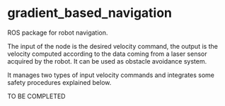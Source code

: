 gradient_based_navigation
=========================

ROS package for robot navigation.

The input of the node is the desired velocity command, the output is the velocity computed according to the data coming from a laser sensor acquired by the robot. It can be used as obstacle avoidance system.

It manages two types of input velocity commands and integrates some safety procedures explained below.

TO BE COMPLETED

